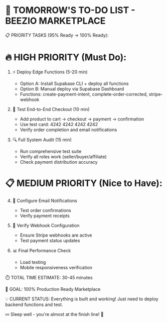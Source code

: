 🌅 TOMORROW'S TO-DO LIST - BEEZIO MARKETPLACE
===========================================

📋 PRIORITY TASKS (95% Ready → 100% Ready):

🔥 HIGH PRIORITY (Must Do):
==========================
1. ⚡ Deploy Edge Functions (5-20 min)
   - Option A: Install Supabase CLI + deploy all functions
   - Option B: Manual deploy via Supabase Dashboard
   - Functions: create-payment-intent, complete-order-corrected, stripe-webhook

2. 🧪 Test End-to-End Checkout (10 min)
   - Add product to cart → checkout → payment → confirmation
   - Use test card: 4242 4242 4242 4242
   - Verify order completion and email notifications

3. 🔍 Full System Audit (15 min)
   - Run comprehensive test suite
   - Verify all roles work (seller/buyer/affiliate)
   - Check payment distribution accuracy

📋 MEDIUM PRIORITY (Nice to Have):
=================================
4. 📧 Configure Email Notifications
   - Test order confirmations
   - Verify payment receipts

5. 🔗 Verify Webhook Configuration
   - Ensure Stripe webhooks are active
   - Test payment status updates

6. 📊 Final Performance Check
   - Load testing
   - Mobile responsiveness verification

⏱️ TOTAL TIME ESTIMATE: 30-45 minutes

🎯 GOAL: 100% Production Ready Marketplace

💡 CURRENT STATUS: Everything is built and working!
   Just need to deploy backend functions and test.

💤 Sleep well - you're almost at the finish line! 🚀